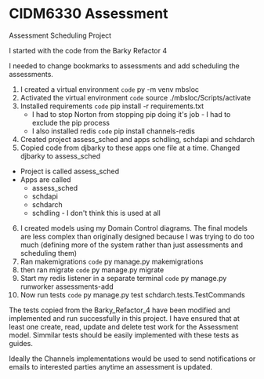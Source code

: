 # CIDM6330 Assessment

 Assessment Scheduling Project

 I started with the code from the Barky Refactor 4

 I needed to change bookmarks to assessments and add scheduling the assessments.

 1. I created a virtual environment `code` py -m venv mbsloc
 2. Activated the virtual environment `code` source ./mbsloc/Scripts/activate
 3. Installed requirements `code` pip install -r requirements.txt
    - I had to stop Norton from stopping pip doing it's job - I had to exclude the pip process
    - I also installed redis `code` pip install channels-redis
 4. Created project assess_sched and apps schdling, schdapi and schdarch
 5. Copied code from djbarky to these apps one file at a time. Changed djbarky to assess_sched

- Project is called assess_sched
- Apps are called
  - assess_sched
  - schdapi
  - schdarch
  - schdling - I don't think this is used at all

 6. I created models using my Domain Control diagrams. The final models are less complex than originally designed because I was trying to do too much (defining more of the system rather than just assessments and scheduling them)
 7. Ran makemigrations `code` py manage.py makemigrations
 8. then ran migrate `code` py manage.py migrate
 9. Start my redis listener in a separate terminal `code` py manage.py runworker assessments-add
 10. Now run tests `code` py manage.py test schdarch.tests.TestCommands

The tests copied from the Barky_Refactor_4 have been modified and implemented and run successfully in this project. I have ensured that at least one create, read, update and delete test work for the Assessment model. Simmilar tests should be easily implemented with these tests as guides.

Ideally the Channels implementations would be used to send notifications or emails to interested parties anytime an assessment is updated.
